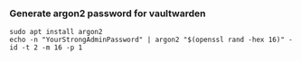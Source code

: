 

### Generate argon2 password for vaultwarden
```
sudo apt install argon2
echo -n "YourStrongAdminPassword" | argon2 "$(openssl rand -hex 16)" -id -t 2 -m 16 -p 1
```
